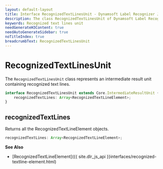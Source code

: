 ```yaml
---
layout: default-layout
title: Interface RecognizedTextLinesUnit - Dynamsoft Label Recognizer JS Edition API Reference
description: The class RecognizedTextLinesUnit of Dynamsoft Label Recognizer JS edition represents an intermediate result unit containing recognized text lines.
keywords: Recognized text lines unit
needGenerateH3Content: true
needAutoGenerateSidebar: true
noTitleIndex: true
breadcrumbText: RecognizedTextLinesUnit
---
```


# RecognizedTextLinesUnit

The `RecognizedTextLinesUnit` class represents an intermediate result unit containing recognized text lines.

```typescript
interface RecognizedTextLinesUnit extends Core.IntermediateResultUnit {
    recognizedTextLines: Array<RecognizedTextLineElement>;
}
```

<!-- | Method                                      | Description                                        |
| ------------------------------------------- | -------------------------------------------------- |
| [recognizedTextLines](#recognizedtextlines) | Returns all the RecognizedTextLineElement objects. | -->

## recognizedTextLines

Returns all the RecognizedTextLineElement objects.

```typescript
recognizedTextLines: Array<RecognizedTextLineElement>;
```

**See Also**

* [RecognizedTextLineElement]({{ site.dlr_js_api }}interfaces/recognized-textline-element.html)
